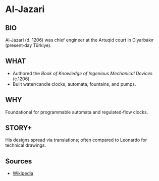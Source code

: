 ---
---
# Al-Jazari

## BIO
Al‑Jazarī (d. 1206) was chief engineer at the Artuqid court in Diyarbakır (present‑day Türkiye).

## WHAT
- Authored the *Book of Knowledge of Ingenious Mechanical Devices* (c.1206).
- Built water/candle clocks, automata, fountains, and pumps.

## WHY
Foundational for programmable automata and regulated‑flow clocks.

## STORY+
His designs spread via translations; often compared to Leonardo for technical drawings.

## Sources

- [Wikipedia](https://en.wikipedia.org/wiki/Ismail_al-Jazari)

